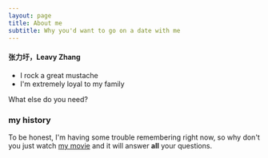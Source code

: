 ```yaml
---
layout: page
title: About me
subtitle: Why you'd want to go on a date with me
---
```


#### 张力圩，Leavy Zhang

- I rock a great mustache
- I'm extremely loyal to my family

What else do you need?

### my history

To be honest, I'm having some trouble remembering right now, so why don't you just watch [my movie](http://en.wikipedia.org/wiki/The_Princess_Bride_%28film%29) and it will answer **all** your questions.
